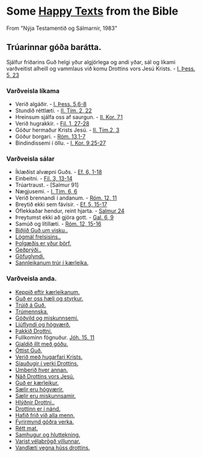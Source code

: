 # Some [Happy Texts](https://kateschell.wordpress.com/2013/06/11/the-happy-texts/) from the Bible
From "Nýja Testamentið og Sálmarnir, 1983"

## Trúarinnar góða barátta.
Sjálfur friðarins Guð helgi yður algjörlega og andi yðar, sál og líkami varðveitist alheill og vammlaus við komu Drottins vors Jesú Krists. - [I. Þess. 5, 23](https://www.biblegateway.com/passage/?search=1+Thessalonians+5%3A23&version=NIV)

### Varðveisla líkama
* Verið algáðir. - [I. Þess. 5,6-8](https://www.biblegateway.com/passage/?search=1+Thessalonians+5%3A6-8&version=NIV)
* Stundið réttlæti. - [II. Tím. 2, 22](https://www.biblegateway.com/passage/?search=2+Timothy+2%3A22&version=NIV)
* Hreinsum sjálfa oss af saurgun. - [II. Kor. 7,1](https://www.biblegateway.com/passage/?search=2+Corinthians+7%3A1&version=NIV)
* Verið hugrakkir. - [Fil. 1, 27-28](https://www.biblegateway.com/passage/?search=Philippians+1%3A27-28&version=NIV)
* Góður hermaður Krists Jesú. - [II. Tím.2, 3](https://www.biblegateway.com/passage/?search=2+Timothy+2%3A3&version=NIV)
* Góður borgari. - [Róm. 13,1-7](https://www.biblegateway.com/passage/?search=Romans+13%3A1-7&version=NIV)
* Bindindissemi í öllu. - [I. Kor. 9,25-27](https://www.biblegateway.com/passage/?search=1+Corinthians+9%3A25-27&version=NIV)

### Varðveisla sálar
* Íklæðist alvæpni Guðs. - [Ef. 6, 1-18](https://www.biblegateway.com/passage/?search=Ephesians+6%3A10-18&version=NIV)
* Einbeitni. - [Fil. 3, 13-14](https://www.biblegateway.com/passage/?search=Philippians+3%3A13-14&version=NIV)
* Trúartraust. - [Salmur 91]
* Nægjusemi. - [I. Tím. 6, 6](https://www.biblegateway.com/passage/?search=1+Timothy+6%3A6&version=NIV)
* Verið brennandi í andanum. - [Róm. 12, 11](https://www.biblegateway.com/passage/?search=Romans+12%3A11&version=NIV)
* Breytið ekki sem fávísir. - [Ef. 5, 15-17](https://www.biblegateway.com/passage/?search=Ephesians+5%3A15-17&version=NIV)
* Óflekkaðar hendur, reint hjarta. - [Salmur 24](https://www.biblegateway.com/passage/?version=NIV&search=Ephesians%204:32)
* Þreytumst ekki að gjöra gott. - [Gal. 6, 9](https://www.biblegateway.com/passage/?search=Galatians+6%3A9&version=NIV)
* Samúð og lítillæti. - [Róm. 12, 15-16](https://www.biblegateway.com/passage/?search=Romans+12%3A15-16&version=NIV)
* [Biðjið Guð um visku..](h)
* [Lögmál frelsisins..](h)
* [Þolgæðis er yður þörf.](https://www.biblegateway.com/passage/?search=Hebrews+3%3A14&version=NIV)
* [Geðprýði..](h)
* [Göfuglyndi.](https://www.biblegateway.com/passage/?search=Philippians+4%3A8&version=NIV)
* [Sannleikanum trúr í kærleika.](https://www.biblegateway.com/passage/?search=Ephesians+4%3A15&version=NIV)

### Varðveisla anda.
* [Keppið eftir kærleikanum.](https://www.biblegateway.com/passage/?search=1%20Corinthians+13&version=NIV)
* [Guð er oss hæli og styrkur.](https://www.biblegateway.com/passage/?search=Hebrews+13%3A5-6&version=NIV)
* [Trúið á Guð.](https://www.biblegateway.com/passage/?search=Mark+11%3A22-24&version=NIV)
* [Trúmennska.](https://www.biblegateway.com/passage/?search=Mark+13%3A34-37&version=NIV)
* [Góðvild og miskunnsemi.](https://www.biblegateway.com/passage/?search=Ephesians+4%3A31-32&version=NIV)
* [Ljúflyndi og hógværð.](https://www.biblegateway.com/passage/?search=2+Timothy+2%3A24&version=NIV)
* [Þakkið Drottni.](https://www.biblegateway.com/passage/?search=Philippians+4%3A6&version=NIV)
* Fullkominn fögnuður. [Jóh. 15, 11](https://www.biblegateway.com/passage/?search=John+15%3A11&version=NIV)
* [Gjaldið illt með góðu.](https://www.biblegateway.com/passage/?search=Romans+12%3A17&version=NIV)
* [Óttist Guð.](https://www.biblegateway.com/passage/?search=1+Peter+2%3A17&version=NIV)
* [Verið með hugarfari Krists.](https://www.biblegateway.com/passage/?search=Philippians+2%3A3-11&version=NIV)
* [Síauðugir í verki Drottins.](https://www.biblegateway.com/passage/?search=1+Corinthians+15%3A58&version=NIV)
* [Umberið hver annan.](https://www.biblegateway.com/passage/?search=Colossians+3%3A12-13&version=NIV)
* [Náð Drottins vors Jesú.](https://www.biblegateway.com/passage/?search=2+Corinthians+8%3A9&version=NIV)
* [Guð er kærleikur.](https://www.biblegateway.com/passage/?search=1+John+4%3A7-8&version=NIV)
* [Sælir eru hógværir.](https://www.biblegateway.com/passage/?search=Matthew+5%3A5&version=NIV)
* [Sælir eru miskunnsamir.](https://www.biblegateway.com/passage/?search=Matthew+5%3A7&version=NIV)
* [Hlýðnir Drottni..](h)
* [Drottinn er í nánd.](https://www.biblegateway.com/passage/?search=Hebrews+10%3A36-37&version=NIV)
* [Hafið frið við alla menn.](https://www.biblegateway.com/passage/?search=Romans+12%3A18&version=NIV)
* [Fyrirmynd góðra verka.](https://www.biblegateway.com/passage/?search=Titus+2%3A6-8&version=NIV)
* [Rétt mat.](https://www.biblegateway.com/passage/?search=Philippians+1%3A9-10&version=NIV)
* [Samhugur og hluttekning.](https://www.biblegateway.com/passage/?search=1+Peter+3%3A8-9&version=NIV)
* [Varist vélabrögð villunnar.](https://www.biblegateway.com/passage/?search=Ephesians+4%3A14-15&version=NIV)
* [Vandlæti vegna húss drottins.](https://www.biblegateway.com/passage/?search=John+2%3A13-17&version=NIV)
